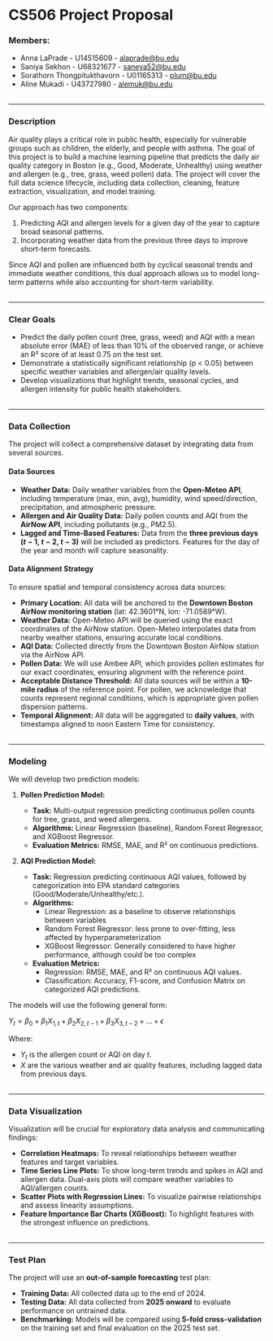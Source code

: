 # CS506 Project Proposal

### Members:
* Anna LaPrade - U14515609 - alaprade@bu.edu
* Saniya Sekhon - U68321677 - saneya52@bu.edu 
* Sorathorn Thongpitukthavorn - U01165313 - plum@bu.edu
* Aline Mukadi - U43727980 - alemuk@bu.edu
</br></br>

---

### Description

Air quality plays a critical role in public health, especially for vulnerable groups such as children, the elderly, and people with asthma. The goal of this project is to build a machine learning pipeline that predicts the daily air quality category in Boston (e.g., Good, Moderate, Unhealthy) using weather and allergen (e.g., tree, grass, weed pollen) data. The project will cover the full data science lifecycle, including data collection, cleaning, feature extraction, visualization, and model training.

Our approach has two components:
1. Predicting AQI and allergen levels for a given day of the year to capture broad seasonal patterns.
2. Incorporating weather data from the previous three days to improve short-term forecasts.

Since AQI and pollen are influenced both by cyclical seasonal trends and immediate weather conditions, this dual approach allows us to model long-term patterns while also accounting for short-term variability.
</br></br>

---


### Clear Goals


* Predict the daily pollen count (tree, grass, weed) and AQI with a mean absolute error (MAE) of less than 10% of the observed range, or achieve an R² score of at least 0.75 on the test set.
* Demonstrate a statistically significant relationship (p < 0.05) between specific weather variables and allergen/air quality levels.
* Develop visualizations that highlight trends, seasonal cycles, and allergen intensity for public health stakeholders.
</br></br>

---


### Data Collection


The project will collect a comprehensive dataset by integrating data from several sources.

#### **Data Sources**
* **Weather Data:** Daily weather variables from the **Open-Meteo API**, including temperature (max, min, avg), humidity, wind speed/direction, precipitation, and atmospheric pressure.
* **Allergen and Air Quality Data:** Daily pollen counts and AQI from the **AirNow API**, including pollutants (e.g., PM2.5).
* **Lagged and Time-Based Features:** Data from the **three previous days ($t-1$, $t-2$, $t-3$)** will be included as predictors. Features for the day of the year and month will capture seasonality.

#### **Data Alignment Strategy**
To ensure spatial and temporal consistency across data sources:
- **Primary Location:** All data will be anchored to the **Downtown Boston AirNow monitoring station** (lat: 42.3601°N, lon: -71.0589°W).
- **Weather Data:** Open-Meteo API will be queried using the exact coordinates of the AirNow station. Open-Meteo interpolates data from nearby weather stations, ensuring accurate local conditions.
- **AQI Data:** Collected directly from the Downtown Boston AirNow station via the AirNow API.
- **Pollen Data:** We will use Ambee API, which provides pollen estimates for our exact coordinates, ensuring alignment with the reference point.
- **Acceptable Distance Threshold:** All data sources will be within a **10-mile radius** of the reference point. For pollen, we acknowledge that counts represent regional conditions, which is appropriate given pollen dispersion patterns.
- **Temporal Alignment:** All data will be aggregated to **daily values**, with timestamps aligned to noon Eastern Time for consistency.
</br></br>

---


### Modeling
We will develop two prediction models:

1. **Pollen Prediction Model:**
   - **Task:** Multi-output regression predicting continuous pollen counts for tree, grass, and weed allergens.
   - **Algorithms:** Linear Regression (baseline), Random Forest Regressor, and XGBoost Regressor.
   - **Evaluation Metrics:** RMSE, MAE, and R² on continuous predictions.

2. **AQI Prediction Model:**
   - **Task:** Regression predicting continuous AQI values, followed by categorization into EPA standard categories (Good/Moderate/Unhealthy/etc.).
   - **Algorithms:** 
      - Linear Regression: as a baseline to observe relationships between variables
      - Random Forest Regressor: less prone to over-fitting, less affected by hyperparameterization
      - XGBoost Regressor: Generally considered to have higher performance, although could be too complex
   - **Evaluation Metrics:**
     - Regression: RMSE, MAE, and R² on continuous AQI values.
     - Classification: Accuracy, F1-score, and Confusion Matrix on categorized AQI predictions.

The models will use the following general form:

$Y_t = \beta_0 + \beta_1 X_{1,t} + \beta_2 X_{2,t-1} + \beta_3 X_{3,t-2} + ... + \epsilon$

Where:
* $Y_t$ is the allergen count or AQI on day $t$.
* $X$ are the various weather and air quality features, including lagged data from previous days.
</br></br>

---


### Data Visualization
Visualization will be crucial for exploratory data analysis and communicating findings:
* **Correlation Heatmaps:** To reveal relationships between weather features and target variables.
* **Time Series Line Plots:** To show long-term trends and spikes in AQI and allergen data. Dual-axis plots will compare weather variables to AQI/allergen counts.
* **Scatter Plots with Regression Lines:** To visualize pairwise relationships and assess linearity assumptions.
* **Feature Importance Bar Charts (XGBoost):** To highlight features with the strongest influence on predictions.
</br></br>
---

### Test Plan
The project will use an **out-of-sample forecasting** test plan:
* **Training Data:** All collected data up to the end of 2024.
* **Testing Data:** All data collected from **2025 onward** to evaluate performance on untrained data.
* **Benchmarking:** Models will be compared using **5-fold cross-validation** on the training set and final evaluation on the 2025 test set.
</br></br>

